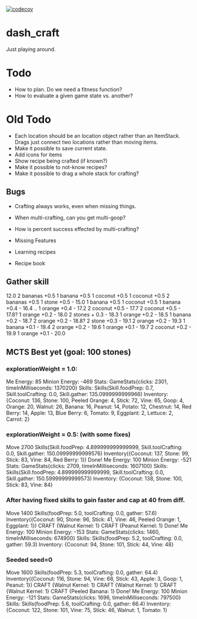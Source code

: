 [![codecov](https://codecov.io/gh/eseidel/dash_craft/graph/badge.svg?token=4X66HK8R8A)](https://codecov.io/gh/eseidel/dash_craft)

# dash_craft
 Just playing around.

# Todo
* How to plan.  Do we need a fitness function?
* How to evaluate a given game state vs. another?



# Old Todo
* Each location should be an location object rather than an ItemStack.  Drags just connect two locations rather than moving items.
* Make it possible to save current state.
* Add icons for items
* Show recipe being crafted (if known?)
* Make it possible to not-know recipes?
* Make it possible to drag a whole stack for crafting?


## Bugs
* Crafting always works, even when missing things.
* When multi-crafting, can you get multi-goop?
* How is percent success effected by multi-crafting?

* Missing Features
* Learning recipes
* Recipe book

## Gather skill
12.0
2 bananas +0.5
1 banana +0.5
1 coconut +0.5
1 coconut +0.5
2 bananas +0.5
1 stone +0.5 - 15.0
1 banana +0.5
1 coconut +0.5
1 banana +0.4 - 16.4
..
1 orange +0.4 - 17.2
2 coconut +0.5 - 17.7
2 coconut +0.5 - 17.8?
1 orange +0.2 - 18.0
2 stones + 0.3 - 18.3
1 orange +0.2 - 18.5
1 banana +0.2 - 18.7
2 orange +0.2 - 18.8?
2 stone +0.3 - 19.1
2 orange +0.2 - 19.3
1 banana +0.1 - 19.4
2 orange +0.2 - 19.6
1 orange +0.1 - 19.7
2 coconut +0.2 - 19.9
1 orange +0.1 - 20.0


## MCTS Best yet (goal: 100 stones)

### explorationWeight = 1.0:

Me Energy: 85
Minion Energy: -469
Stats: GameStats{clicks: 2301, timeInMilliseconds: 1370200}
Skills: Skills(Skill.foodPrep: 0.7, Skill.toolCrafting: 0.0, Skill.gather: 135.0999999999966)
Inventory: {Coconut: 136, Stone: 100, Peeled Orange: 4, Stick: 72, Vine: 65, Goop: 4, Orange: 20, Walnut: 26, Banana: 16, Peanut: 14, Potato: 12, Chestnut: 14, Red Berry: 14, Apple: 13, Blue Berry: 6, Tomato: 9, Eggplant: 2, Lettuce: 2, Carrot: 2}

### explorationWeight = 0.5: (with some fixes)

Move 2700
Skills(Skill.foodPrep: 4.899999999999999, Skill.toolCrafting: 0.0, Skill.gather: 150.09999999999576)
Inventory({Coconut: 137, Stone: 99, Stick: 83, Vine: 84, Red Berry: 1})
Done!
Me Energy: 100
Minion Energy: -521
Stats: GameStats{clicks: 2709, timeInMilliseconds: 1607100}
Skills: Skills(Skill.foodPrep: 4.899999999999999, Skill.toolCrafting: 0.0, Skill.gather: 150.59999999999573)
Inventory: {Coconut: 138, Stone: 100, Stick: 83, Vine: 84}

### After having fixed skills to gain faster and cap at 40 from diff.

Move 1400
Skills(foodPrep: 5.0, toolCrafting: 0.0, gather: 57.6)
Inventory({Coconut: 90, Stone: 96, Stick: 41, Vine: 46, Peeled Orange: 1, Eggplant: 1})
CRAFT {Walnut Kernel: 1}
CRAFT {Peanut Kernel: 1}
Done!
Me Energy: 100
Minion Energy: -153
Stats: GameStats{clicks: 1460, timeInMilliseconds: 674900}
Skills: Skills(foodPrep: 5.2, toolCrafting: 0.0, gather: 59.3)
Inventory: {Coconut: 94, Stone: 101, Stick: 44, Vine: 48}

### Seeded seed=0

Move 1600
Skills(foodPrep: 5.3, toolCrafting: 0.0, gather: 64.4)
Inventory({Coconut: 116, Stone: 94, Vine: 68, Stick: 43, Apple: 3, Goop: 1, Peanut: 1})
CRAFT {Walnut Kernel: 1}
CRAFT {Walnut Kernel: 1}
CRAFT {Walnut Kernel: 1}
CRAFT {Peeled Banana: 1}
Done!
Me Energy: 100
Minion Energy: -121
Stats: GameStats{clicks: 1696, timeInMilliseconds: 797500}
Skills: Skills(foodPrep: 5.6, toolCrafting: 0.0, gather: 66.4)
Inventory: {Coconut: 122, Stone: 101, Vine: 75, Stick: 46, Walnut: 1, Tomato: 1}